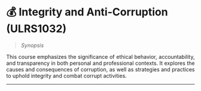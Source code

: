# 💰 Integrity and Anti-Corruption (ULRS1032)

> _Synopsis_ <br>

<p align="justify">This course emphasizes the significance of ethical behavior, accountability, and transparency in both personal and professional contexts. It explores the causes and consequences of corruption, as well as strategies and practices to uphold integrity and combat corrupt activities.
</p>

---

